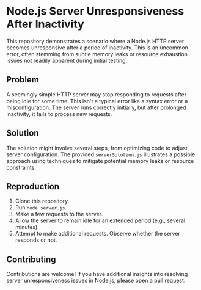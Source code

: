 # Node.js Server Unresponsiveness After Inactivity

This repository demonstrates a scenario where a Node.js HTTP server becomes unresponsive after a period of inactivity.  This is an uncommon error, often stemming from subtle memory leaks or resource exhaustion issues not readily apparent during initial testing.

## Problem

A seemingly simple HTTP server may stop responding to requests after being idle for some time.  This isn't a typical error like a syntax error or a misconfiguration.  The server runs correctly initially, but after prolonged inactivity, it fails to process new requests.

## Solution

The solution might involve several steps, from optimizing code to adjust server configuration.  The provided `serverSolution.js` illustrates a possible approach using techniques to mitigate potential memory leaks or resource constraints.

## Reproduction

1. Clone this repository.
2. Run `node server.js`. 
3. Make a few requests to the server. 
4. Allow the server to remain idle for an extended period (e.g., several minutes).
5. Attempt to make additional requests.  Observe whether the server responds or not.

## Contributing

Contributions are welcome!  If you have additional insights into resolving server unresponsiveness issues in Node.js, please open a pull request.